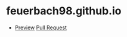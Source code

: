# feuerbach98.github.io
- [Preview](https://feuerbach98.github.io/feuerbach98.github.io/)
  [Pull Request](https://github.com/feuerbach98/feuerbach98.github.io/pull/1/files)

